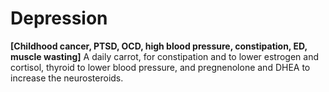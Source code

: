# Depression

**[Childhood cancer, PTSD, OCD, high blood pressure, constipation, ED, muscle wasting]**
A daily carrot, for constipation and to lower estrogen and cortisol, thyroid to lower blood pressure, and pregnenolone and DHEA to increase the neurosteroids.
